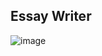 ## Essay Writer

![image](https://github.com/user-attachments/assets/94fcbc46-63dc-4611-83fb-b24b3cf34015)
